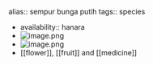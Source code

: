 alias:: sempur bunga putih
tags:: species

- availability:: hanara
- ![image.png](https://peach-geographical-bat-397.mypinata.cloud/ipfs/QmbUKufUfjTGaDbvv2Km2RSmrtW4eiujwQ1rP99tweFeew)
- ![image.png](https://peach-geographical-bat-397.mypinata.cloud/ipfs/QmQgqaW6BF2LUmrgdnhQAArXAjV237K5J9ZTGDTx8bpYoE)
- [[flower]], [[fruit]] and [[medicine]]